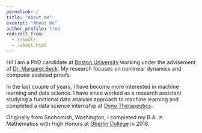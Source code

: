 ```yaml
---
permalink: /
title: "About me"
excerpt: "About me"
author_profile: true
redirect_from: 
  - /about/
  - /about.html
---
```


Hi! I am a PhD candidate at [Boston University](https://www.bu.edu) working under the advisement of [Dr. Margaret Beck](https://www.bu.edu/math/profile/margaret-beck/). My research focuses on nonlinear dynamics and computer assisted proofs. 

In the last couple of years, I have become more interested in machine learning and data science. I have since worked as a research assistant studying a functional data analysis approach to machine learning and completed a data science internship at [Dyno Therapeutics](https://www.dynotx.com).

Originally from Snohomish, Washington, I completed my B.A. in Mathematics with High Honors at [Oberlin College](https://www.oberlin.edu) in 2018.
